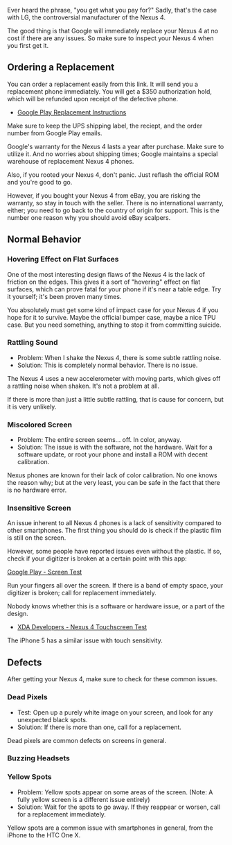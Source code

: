 Ever heard the phrase, "you get what you pay for?" Sadly, that's the case with LG, the controversial manufacturer of the Nexus 4.

The good thing is that Google will immediately replace your Nexus 4 at no cost if there are any issues. So make sure to inspect your Nexus 4 when you first get it.

## Ordering a Replacement

You can order a replacement easily from this link. It will send you a replacement phone immediately. You will get a $350 authorization hold, which will be refunded upon receipt of the defective phone.

* [Google Play Replacement Instructions](http://support.google.com/googleplay/bin/answer.py?hl=en&answer=2411741)

Make sure to keep the UPS shipping label, the reciept, and the order number from Google Play emails.


Google's warranty for the Nexus 4 lasts a year after purchase. Make sure to utilize it. And no worries about shipping times; Google maintains a special warehouse of replacement Nexus 4 phones.

Also, if you rooted your Nexus 4, don't panic. Just reflash the official ROM and you're good to go.

However, if you bought your Nexus 4 from eBay, you are risking the warranty, so stay in touch with the seller. There is no international warranty, either; you need to go back to the country of origin for support. This is the number one reason why you should avoid eBay scalpers.

## Normal Behavior

### Hovering Effect on Flat Surfaces

One of the most interesting design flaws of the Nexus 4 is the lack of friction on the edges. This gives it a sort of "hovering" effect on flat surfaces, which can prove fatal for your phone if it's near a table edge. Try it yourself; it's been proven many times.

You absolutely must get some kind of impact case for your Nexus 4 if you hope for it to survive. Maybe the official bumper case, maybe a nice TPU case. But you need something, anything to stop it from committing suicide.

### Rattling Sound

* Problem: When I shake the Nexus 4, there is some subtle rattling noise.
* Solution: This is completely normal behavior. There is no issue.

The Nexus 4 uses a new accelerometer with moving parts, which gives off a rattling noise when shaken. It's not a problem at all.

If there is more than just a little subtle rattling, that is cause for concern, but it is very unlikely.

### Miscolored Screen

* Problem: The entire screen seems... off. In color, anyway.
* Solution: The issue is with the software, not the hardware. Wait for a software update, or root your phone and install a ROM with decent calibration.

Nexus phones are known for their lack of color calibration. No one knows the reason why; but at the very least, you can be safe in the fact that there is no hardware error.

### Insensitive Screen

An issue inherent to all Nexus 4 phones is a lack of sensitivity compared to other smartphones. The first thing you should do is check if the plastic film is still on the screen.

However, some people have reported issues even without the plastic. If so, check if your digitizer is broken at a certain point with this app:

[Google Play - Screen Test](https://play.google.com/store/apps/details?id=com.cp.stest)

Run your fingers all over the screen. If there is a band of empty space, your digitizer is broken; call for replacement immediately.

Nobody knows whether this is a software or hardware issue, or a part of the design.

* [XDA Developers - Nexus 4 Touchscreen Test](http://forum.xda-developers.com/showthread.php?t=1995775)

The iPhone 5 has a similar issue with touch sensitivity.

## Defects

After getting your Nexus 4, make sure to check for these common issues.

### Dead Pixels

* Test: Open up a purely white image on your screen, and look for any unexpected black spots.
* Solution: If there is more than one, call for a replacement.

Dead pixels are common defects on screens in general.

### Buzzing Headsets

### Yellow Spots

* Problem: Yellow spots appear on some areas of the screen. (Note: A fully yellow screen is a different issue entirely)
* Solution: Wait for the spots to go away. If they reappear or worsen, call for a replacement immediately.

Yellow spots are a common issue with smartphones in general, from the iPhone to the HTC One X. 


